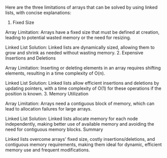 Here are the three limitations of arrays that can be solved by using linked lists, with concise explanations:
1. Fixed Size

Array Limitation: Arrays have a fixed size that must be defined at creation, leading to potential wasted memory or the need for resizing.

Linked List Solution: Linked lists are dynamically sized, allowing them to grow and shrink as needed without wasting memory.
2. Expensive Insertions and Deletions

Array Limitation: Inserting or deleting elements in an array requires shifting elements, resulting in a time complexity of O(n).

Linked List Solution: Linked lists allow efficient insertions and deletions by updating pointers, with a time complexity of O(1) for these operations if the position is known.
3. Memory Utilization

Array Limitation: Arrays need a contiguous block of memory, which can lead to allocation failures for large arrays.

Linked List Solution: Linked lists allocate memory for each node independently, making better use of available memory and avoiding the need for contiguous memory blocks.
Summary

Linked lists overcome arrays' fixed size, costly insertions/deletions, and contiguous memory requirements, making them ideal for dynamic, efficient memory use and frequent modifications.
